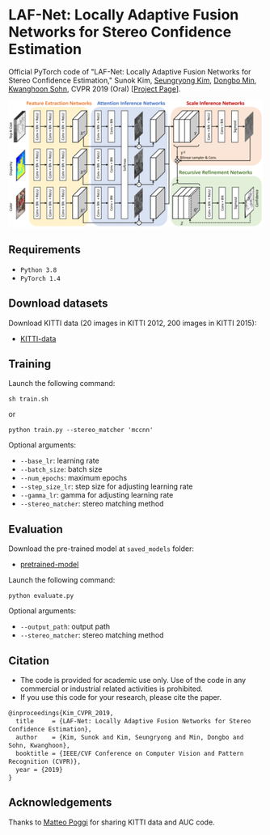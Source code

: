 # LAF-Net: Locally Adaptive Fusion Networks for Stereo Confidence Estimation
Official PyTorch code of "LAF-Net: Locally Adaptive Fusion Networks for Stereo Confidence Estimation," 
Sunok Kim, [Seungryong Kim](https://seungryong.github.io/), [Dongbo Min](http://cvl.ewha.ac.kr/), [Kwanghoon Sohn](http://diml.yonsei.ac.kr/), CVPR 2019 (Oral) [[Project Page](https://seungryong.github.io/LAFNet/)].

<p align="center">
  <img src="LAF.png" width="600px" alt="LAF"></img>
</p>

## Requirements ##
* `Python 3.8` 
* `PyTorch 1.4`

## Download datasets ##
Download KITTI data (20 images in KITTI 2012, 200 images in KITTI 2015):
* [KITTI-data](https://people.eecs.berkeley.edu/~tinghuiz/projects/flowWeb/)

## Training ##
Launch the following command:
```shell
sh train.sh
```
or 
```shell
python train.py --stereo_matcher 'mccnn'
```

Optional arguments:
* `--base_lr`: learning rate
* `--batch_size`: batch size
* `--num_epochs`: maximum epochs
* `--step_size_lr`: step size for adjusting learning rate
* `--gamma_lr`: gamma for adjusting learning rate
* `--stereo_matcher`: stereo matching method

## Evaluation ##
Download the pre-trained model at `saved_models` folder:
* [pretrained-model](https://people.eecs.berkeley.edu/~tinghuiz/projects/flowWeb/)

Launch the following command:
```shell
python evaluate.py
```
Optional arguments:
* `--output_path`: output path
* `--stereo_matcher`: stereo matching method

## Citation
  - The code is provided for academic use only. Use of the code in any commercial or industrial related activities is prohibited. 
  - If you use this code for your research, please cite the paper. 
```shell
@inproceedings{Kim_CVPR_2019,
  title     = {LAF-Net: Locally Adaptive Fusion Networks for Stereo Confidence Estimation},
  author    = {Kim, Sunok and Kim, Seungryong and Min, Dongbo and Sohn, Kwanghoon},
  booktitle = {IEEE/CVF Conference on Computer Vision and Pattern Recognition (CVPR)},
  year = {2019}
}
```   

## Acknowledgements

Thanks to [Matteo Poggi](https://mattpoggi.github.io/) for sharing KITTI data and AUC code.
